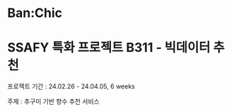 # Ban:Chic

# SSAFY 특화 프로젝트 B311 - 빅데이터 추천

프로젝트 기간 : 24.02.26 - 24.04.05, 6 weeks

주제 : 추구미 기반 향수 추천 서비스
